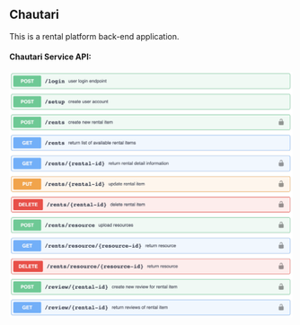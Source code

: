 ## Chautari
This is a rental platform back-end application.

#### Chautari Service API:
![chautari-api](chautari-api.png)
 

